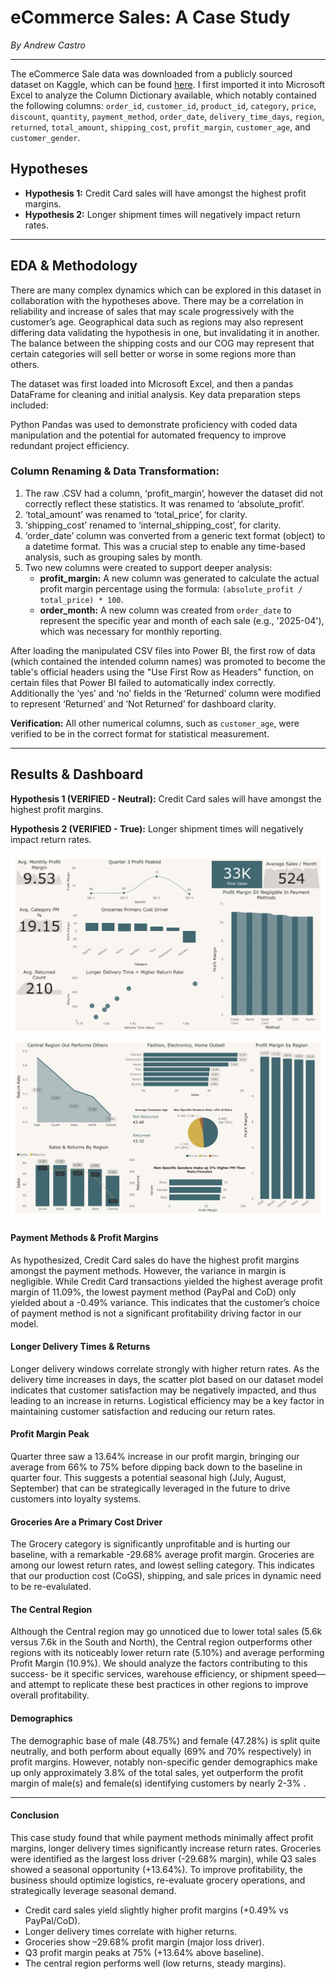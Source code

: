 # eCommerce Sales: A Case Study
*By Andrew Castro*

---

The eCommerce Sale data was downloaded from a publicly sourced dataset on Kaggle, which can be found [here](https://www.kaggle.com/datasets/miadul/e-commerce-sales-transactions-dataset). I first imported it into Microsoft Excel to analyze the Column Dictionary available, which notably contained the following columns: `order_id`, `customer_id`, `product_id`, `category`, `price`, `discount`, `quantity`, `payment_method`, `order_date`, `delivery_time_days`, `region`, `returned`, `total_amount`, `shipping_cost`, `profit_margin`, `customer_age`, and `customer_gender`.

## Hypotheses
* **Hypothesis 1:** Credit Card sales will have amongst the highest profit margins.
* **Hypothesis 2:** Longer shipment times will negatively impact return rates.

---
## EDA & Methodology

There are many complex dynamics which can be explored in this dataset in collaboration with the hypotheses above. There may be a correlation in reliability and increase of sales that may scale progressively with the customer’s age. Geographical data such as regions may also represent differing data validating the hypothesis in one, but invalidating it in another. The balance between the shipping costs and our COG may represent that certain categories will sell better or worse in some regions more than others. 

The dataset was first loaded into Microsoft Excel, and then a pandas DataFrame for cleaning and initial analysis. Key data preparation steps included:

Python Pandas was used to demonstrate proficiency with coded data manipulation and the potential for automated frequency to improve redundant project efficiency.

### Column Renaming & Data Transformation:
1.  The raw .CSV had a column, ‘profit_margin’,  however the dataset did not correctly reflect these statistics. It was renamed to ‘absolute_profit’.
2.  ‘total_amount’ was renamed to ‘total_price’, for clarity.
3.  ‘shipping_cost’ renamed to ‘internal_shipping_cost’, for clarity.
4.  ‘order_date’ column was converted from a generic text format (object) to a datetime format. This was a crucial step to enable any time-based analysis, such as grouping sales by month.
5.  Two new columns were created to support deeper analysis:
    * **profit_margin:** A new column was generated to calculate the actual profit margin percentage using the formula: `(absolute_profit / total_price) * 100`.
    * **order_month:** A new column was created from `order_date` to represent the specific year and month of each sale (e.g., '2025-04'), which was necessary for monthly reporting.

After loading the manipulated CSV files into Power BI, the first row of data  (which contained the intended column names) was promoted to become the table's official headers using the "Use First Row as Headers" function, on certain files  that Power BI failed to automatically index correctly. Additionally the ‘yes’ and ‘no’ fields in the ‘Returned’ column were modified to represent ‘Returned’ and ‘Not Returned’ for dashboard clarity.

**Verification:** All other numerical columns, such as `customer_age`, were verified to be in the correct format for statistical measurement.

---
## Results & Dashboard

**Hypothesis 1 (VERIFIED - Neutral):** Credit Card sales will have amongst the highest profit margins.

**Hypothesis 2 (VERIFIED - True):** Longer shipment times will negatively impact return rates.

![Sales and Profitability Dashboard](dashboard_Page1_toPNG.png)
![Regional and Demographics Dashboard](dashboard_Page2_toPNG.png)

#### Payment Methods & Profit Margins
  As hypothesized, Credit Card sales do have the highest profit margins amongst the payment methods. However, the variance in margin is negligible. While Credit Card transactions yielded the highest average profit margin of 11.09%, the lowest payment method (PayPal and CoD) only yielded about a -0.49% variance. This indicates that the customer’s choice of payment method is not a significant profitability driving factor in our model. 

#### Longer Delivery Times & Returns
  Longer delivery windows correlate strongly with higher return rates. As the delivery time increases in days, the scatter plot based on our dataset model indicates that customer satisfaction may be negatively impacted, and thus leading to an increase in returns. Logistical efficiency may be a key factor in maintaining customer satisfaction and reducing our return rates.

#### Profit Margin Peak
  Quarter three saw a 13.64% increase in our profit margin, bringing our average from 66% to 75% before dipping back down to the baseline in quarter four. This suggests a potential seasonal high (July, August, September) that can be strategically leveraged in the future to drive customers into loyalty systems. 

#### Groceries Are a Primary Cost Driver
  The Grocery category is significantly unprofitable and is hurting our baseline, with a remarkable -29.68% average profit margin. Groceries are among our lowest return rates, and lowest selling category. This indicates that our production cost (CoGS), shipping, and sale prices in dynamic  need to be re-evalulated. 

#### The Central Region
  Although the Central region may go unnoticed due to lower total sales (5.6k versus 7.6k in the South and North), the Central region outperforms other regions with its noticeably lower return rate (5.10%) and average performing Profit Margin (10.9%).  We should analyze the factors contributing to this success- be it specific services, warehouse efficiency, or shipment speed—and attempt to replicate these best practices in other regions to improve overall profitability.

#### Demographics
  The demographic base of male (48.75%)  and female (47.28%)  is split quite neutrally, and both perform about equally (69% and 70% respectively) in profit margins. However, notably non-specific gender demographics make up only approximately 3.8% of the total sales, yet outperform the profit margin of male(s) and female(s) identifying customers by nearly 2-3% . 

---
#### Conclusion
  This case study found that while payment methods minimally affect profit margins, longer delivery times significantly increase return rates. Groceries were identified as the largest loss driver (-29.68% margin), while Q3 sales showed a seasonal opportunity (+13.64%). To improve profitability, the business should optimize logistics, re-evaluate grocery operations, and strategically leverage seasonal demand.

* Credit card sales yield slightly higher profit margins (+0.49% vs PayPal/CoD).
* Longer delivery times correlate with higher returns.
* Groceries show –29.68% profit margin (major loss driver).
* Q3 profit margin peaks at 75% (+13.64% above baseline).
* The central region performs well (low returns, steady margins).
